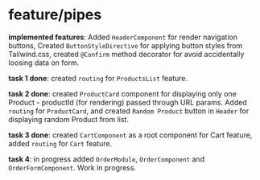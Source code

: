 # **feature/pipes**
**implemented features**: Added `HeaderComponent` for render navigation buttons,
Created `ButtonStyleDirective` for applying button styles from Tailwind.css,
created `@Confirm` method decorator for avoid accidentally loosing data on form.

**task 1 done**: created `routing` for `ProductsList` feature.

**task 2 done**: created `ProductCard` component for displaying only one Product - productId (for rendering) passed through URL params. 
Added `routing` for `ProductCard`, and created `Random Product` button in `Header` for displaying random Product from list.

**task 3 done**: created `CartComponent` as a root component for Cart feature, added `routing` for `Cart` feature.

**task 4**: in progress added `OrderModule`, `OrderComponent` and `OrderFormComponent`. Work in progress.
